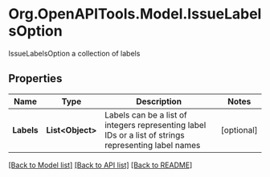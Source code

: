 # Org.OpenAPITools.Model.IssueLabelsOption
IssueLabelsOption a collection of labels

## Properties

Name | Type | Description | Notes
------------ | ------------- | ------------- | -------------
**Labels** | **List&lt;Object&gt;** | Labels can be a list of integers representing label IDs or a list of strings representing label names | [optional] 

[[Back to Model list]](../README.md#documentation-for-models) [[Back to API list]](../README.md#documentation-for-api-endpoints) [[Back to README]](../README.md)

